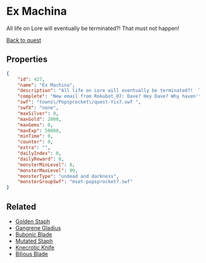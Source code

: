 # Ex Machina

All life on Lore will eventually be terminated?!  That must not happen!

[Back to quest](../quests.md)

## Properties

```json
{
    "id": 427,
    "name": "Ex Machina",
    "description": "All life on Lore will eventually be terminated?!  That must not happen!",
    "complete": "New email from Rokubot_07: Dave? Hey Dave? Why haven't you been answering my emailz! Daaaaaave!",
    "swf": "towns\/Popsprocket\/quest-Yix7.swf ",
    "swfX": "none",
    "maxSilver": 0,
    "maxGold": 2000,
    "maxGems": 0,
    "maxExp": 50000,
    "minTime": 0,
    "counter": 0,
    "extra": "",
    "dailyIndex": 0,
    "dailyReward": 0,
    "monsterMinLevel": 0,
    "monsterMaxLevel": 99,
    "monsterType": "undead and darkness",
    "monsterGroupSwf": "mset-popsprocket7.swf"
}
```

## Related

- [Golden Staph](../items/2499-golden-staph.md)
- [Gangrene Gladius](../items/2500-gangrene-gladius.md)
- [Bubonic Blade](../items/2501-bubonic-blade.md)
- [Mutated Staph](../items/2502-mutated-staph.md)
- [Knecrotic Knife](../items/2503-knecrotic-knife.md)
- [Bilious Blade](../items/2504-bilious-blade.md)

